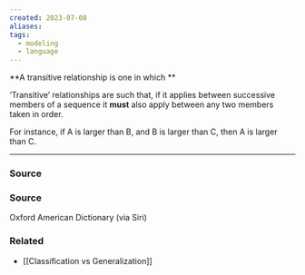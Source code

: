 ```yaml
---
created: 2023-07-08
aliases: 
tags:
  - modeling
  - language
---
```

**A transitive relationship is one in which **

‘Transitive’ relationships are such that, if it applies between successive members of a sequence it **must** also apply between any two members taken in order. 

For instance, if A is larger than B, and B is larger than C, then A is larger than C.

****
### Source

### Source

Oxford American Dictionary (via Siri)

### Related
- [[Classification vs Generalization]]